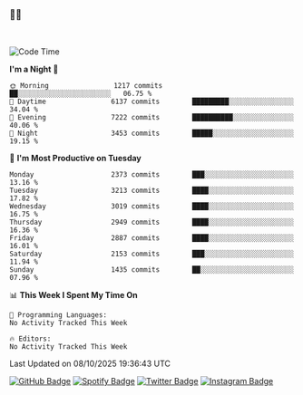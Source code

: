 ### 🤙🍺

<!-- <a href="https://github-readme-stats.vercel.app/api?username=hzak2xx&count_private=true&show_icons=true&theme=dracula">
  <img align="center" src="https://github-readme-stats.vercel.app/api?username=hzak2xx&count_private=true&show_icons=true&theme=dracula" />
</a>
</br> -->
</br>

<!--START_SECTION:waka-->
![Code Time](http://img.shields.io/badge/Code%20Time-4%2C209%20hrs%2040%20mins-blue)

**I'm a Night 🦉** 

```text
🌞 Morning                1217 commits        ██░░░░░░░░░░░░░░░░░░░░░░░   06.75 % 
🌆 Daytime                6137 commits        █████████░░░░░░░░░░░░░░░░   34.04 % 
🌃 Evening                7222 commits        ██████████░░░░░░░░░░░░░░░   40.06 % 
🌙 Night                  3453 commits        █████░░░░░░░░░░░░░░░░░░░░   19.15 % 
```
📅 **I'm Most Productive on Tuesday** 

```text
Monday                   2373 commits        ███░░░░░░░░░░░░░░░░░░░░░░   13.16 % 
Tuesday                  3213 commits        ████░░░░░░░░░░░░░░░░░░░░░   17.82 % 
Wednesday                3019 commits        ████░░░░░░░░░░░░░░░░░░░░░   16.75 % 
Thursday                 2949 commits        ████░░░░░░░░░░░░░░░░░░░░░   16.36 % 
Friday                   2887 commits        ████░░░░░░░░░░░░░░░░░░░░░   16.01 % 
Saturday                 2153 commits        ███░░░░░░░░░░░░░░░░░░░░░░   11.94 % 
Sunday                   1435 commits        ██░░░░░░░░░░░░░░░░░░░░░░░   07.96 % 
```


📊 **This Week I Spent My Time On** 

```text
💬 Programming Languages: 
No Activity Tracked This Week

🔥 Editors: 
No Activity Tracked This Week
```


 Last Updated on 08/10/2025 19:36:43 UTC
<!--END_SECTION:waka-->

[![GitHub Badge](https://img.shields.io/badge/GitHub-100000?style=for-the-badge&logo=github&logoColor=white)](https://github.com/hzak2xx)
[![Spotify Badge](https://img.shields.io/badge/Spotify-1ED760?&style=for-the-badge&logo=spotify&logoColor=white)](https://open.spotify.com/user/uf90s6sbbh75a1mt44clkhkvf)
[![Twitter Badge](https://img.shields.io/badge/Twitter-1DA1F2?style=for-the-badge&logo=twitter&logoColor=white)](https://twitter.com/hzak2xx)
[![Instagram Badge](https://img.shields.io/badge/Instagram-E4405F?style=for-the-badge&logo=instagram&logoColor=white)](https://www.instagram.com/hzak2xx/)
